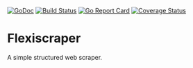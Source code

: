 [![GoDoc](https://godoc.org/github.com/harrisbaird/flexiscraper?status.svg)](https://godoc.org/github.com/harrisbaird/flexiscraper)
[![Build Status](https://travis-ci.org/harrisbaird/flexiscraper.svg?branch=master)](https://travis-ci.org/harrisbaird/flexiscraper)
[![Go Report Card](https://goreportcard.com/badge/github.com/harrisbaird/flexiscraper)](https://goreportcard.com/report/github.com/harrisbaird/flexiscraper)
[![Coverage Status](https://coveralls.io/repos/github/harrisbaird/flexiscraper/badge.svg?branch=master)](https://coveralls.io/github/harrisbaird/flexiscraper?branch=master)

# Flexiscraper

A simple structured web scraper.

